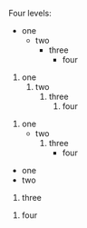 Four levels:

- one
  - two
    - three
      - four


1. one
   1.  two
       1.  three
           1.  four


1) one
   -  two
      1) three
         - four


- one
 - two
  1. three
   1) four
